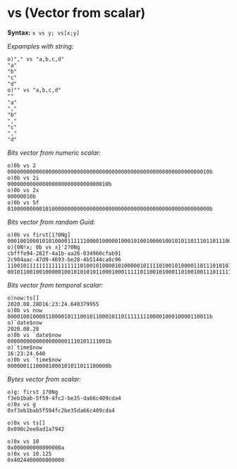 # vs (Vector from scalar)

**Syntax:** ``x vs y; vs[x;y]``

*Expamples with string:*

```o
o)"," vs "a,b,c,d"
"a"
"b"
"c"
"d"
o)"" vs "a,b,c,d"
""
"a"
","
"b"
","
"c"
","
"d"
```

*Bits vector from numeric scalar:*

```o
o)0b vs 2
0000000000000000000000000000000000000000000000000000000000000010b
o)0b vs 2i
00000000000000000000000000000010b
o)0b vs 2x
00000010b
o)0b vs 5f
0100000000010100000000000000000000000000000000000000000000000000b
```

*Bits vector from random Guid:*

```o
o)0b vs first[1?0Ng]
00010010001010100001111110000100000100010100100001001010110111011011100000001000110111000100001100011111101000010100100100110100b
o){0N!x; 0b vs x}'2?0Ng
cbfffe94-282f-4a1b-aa26-034960cfab91
2c904aac-47d9-4693-be28-4b5144ca8c96
11001011111111111111111010010100001010000010111101001010000110111010101000100110000000110100100101100000110011111010101110010001b
00101100100100000100101010101100010001111101100101000110100100111011111000101000010010110101000101000100110010101000110010010110b
```

*Bits vector from temporal scalar:*

```o
o)now:ts[]
2020.08.28D16:23:24.640379955
o)0b vs now
0000100100001100001011100101100010110111111110000100010000110011b
o)`date$now
2020.08.28
o)0b vs `date$now
00000000000000000001110101111001b
o)`time$now
16:23:24.640
o)0b vs `time$now
00000011100001000101011011100000b
```

*Bytes vector from scalar:*

```o
o)g: first 1?0Ng
f3eb1bab-5f59-4fc2-be35-da66c409cda4
o)0x vs g
0xf3eb1bab5f594fc2be35da66c409cda4

o)0x vs ts[]
0x090c2ee8ad1a7942

o)0x vs 10
0x000000000000000a
o)0x vs 10.125
0x4024400000000000
```
